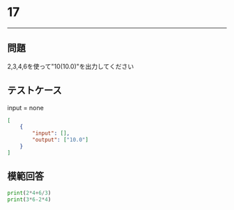 # 17

---
## 問題

2,3,4,6を使って"10(10.0)"を出力してください
## テストケース
input = none
```json
[
	{
		"input": [],
		"output": ["10.0"]
  	}
]
```

## 模範回答
```python
print(2*4+6/3)
print(3*6-2*4)
```